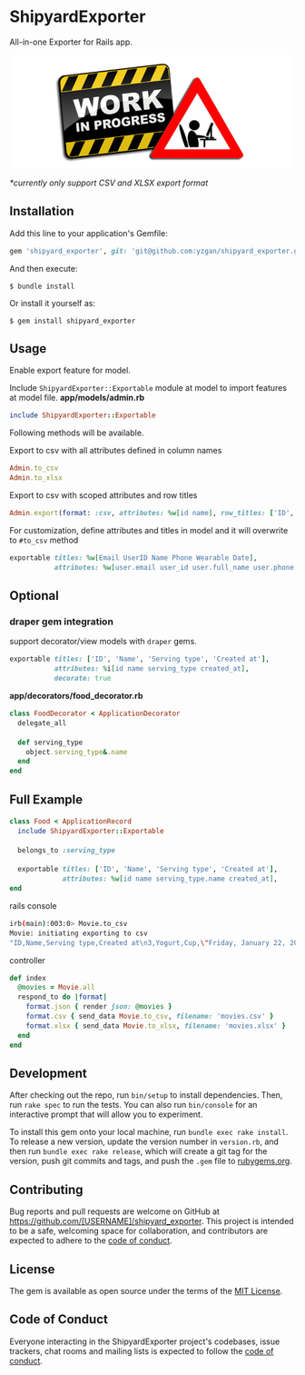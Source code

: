 # ShipyardExporter

All-in-one Exporter for Rails app.

![Work in progress](work-in-progress.png)

*\*currently only support CSV and XLSX export format*

## Installation

Add this line to your application's Gemfile:

```ruby
gem 'shipyard_exporter', git: 'git@github.com:yzgan/shipyard_exporter.git'
```

And then execute:

    $ bundle install

Or install it yourself as:

    $ gem install shipyard_exporter

## Usage


Enable export feature for model.

Include `ShipyardExporter::Exportable` module at model to import features at model file.
**app/models/admin.rb**
```rb
include ShipyardExporter::Exportable
```
Following methods will be available.

Export to csv with all attributes defined in column names
```rb
Admin.to_csv
Admin.to_xlsx
```
Export to csv with scoped attributes and row titles
```rb
Admin.export(format: :csv, attributes: %w[id name], row_titles: ['ID', 'Full name'])
```
For customization, define attributes and titles in model and it will overwrite to `#to_csv` method
```rb
exportable titles: %w[Email UserID Name Phone Wearable Date],
           attributes: %w[user.email user_id user.full_name user.phone wearable wearable_type.name date]

```
## Optional
### draper gem integration
support decorator/view models with `draper` gems.
```rb
exportable titles: ['ID', 'Name', 'Serving type', 'Created at'],
           attributes: %i[id name serving_type created_at],
           decorate: true
```
**app/decorators/food_decorator.rb**
```rb
class FoodDecorator < ApplicationDecorator
  delegate_all

  def serving_type
    object.serving_type&.name
  end
end
```


## Full Example
```rb
class Food < ApplicationRecord
  include ShipyardExporter::Exportable

  belongs_to :serving_type

  exportable titles: ['ID', 'Name', 'Serving type', 'Created at'],
             attributes: %w[id name serving_type.name created_at],
end
```
rails console
```sh
irb(main):003:0> Movie.to_csv
Movie: initiating exporting to csv
"ID,Name,Serving type,Created at\n3,Yogurt,Cup,\"Friday, January 22, 2021 13:00\"\n"
```
controller
```rb
def index
  @movies = Movie.all
  respond_to do |format|
    format.json { render json: @movies }
    format.csv { send_data Movie.to_csv, filename: 'movies.csv' }
    format.xlsx { send_data Movie.to_xlsx, filename: 'movies.xlsx' }
  end
end
```
## Development

After checking out the repo, run `bin/setup` to install dependencies. Then, run `rake spec` to run the tests. You can also run `bin/console` for an interactive prompt that will allow you to experiment.

To install this gem onto your local machine, run `bundle exec rake install`. To release a new version, update the version number in `version.rb`, and then run `bundle exec rake release`, which will create a git tag for the version, push git commits and tags, and push the `.gem` file to [rubygems.org](https://rubygems.org).

## Contributing

Bug reports and pull requests are welcome on GitHub at https://github.com/[USERNAME]/shipyard_exporter. This project is intended to be a safe, welcoming space for collaboration, and contributors are expected to adhere to the [code of conduct](https://github.com/[USERNAME]/shipyard_exporter/blob/master/CODE_OF_CONDUCT.md).


## License

The gem is available as open source under the terms of the [MIT License](https://opensource.org/licenses/MIT).

## Code of Conduct

Everyone interacting in the ShipyardExporter project's codebases, issue trackers, chat rooms and mailing lists is expected to follow the [code of conduct](https://github.com/[USERNAME]/shipyard_exporter/blob/master/CODE_OF_CONDUCT.md).
